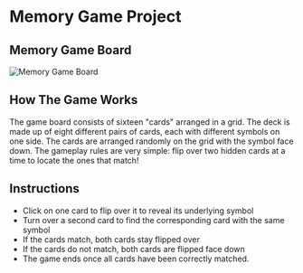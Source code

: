 # Memory Game Project

## Memory Game Board 
![Memory Game Board](https://github.com/ShuhuaZheng/Udacity-Front-End-Web-Developer-Nanodegree-Project-Two/blob/master/images/board.png)


## How The Game Works 
The game board consists of sixteen "cards" arranged in a grid. The deck is made up of eight different pairs of cards, each with different symbols on one side. The cards are arranged randomly on the grid with the symbol face down. The gameplay rules are very simple: flip over two hidden cards at a time to locate the ones that match!

## Instructions
* Click on one card to flip over it to reveal its underlying symbol 
* Turn over a second card to find the corresponding card with the same symbol 
* If the cards match, both cards stay flipped over
* If the cards do not match, both cards are flipped face down
* The game ends once all cards have been correctly matched.  

